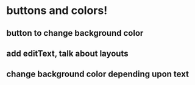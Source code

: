 buttons and colors!
===================

## button to change background color
## add editText, talk about layouts
## change background color depending upon text
